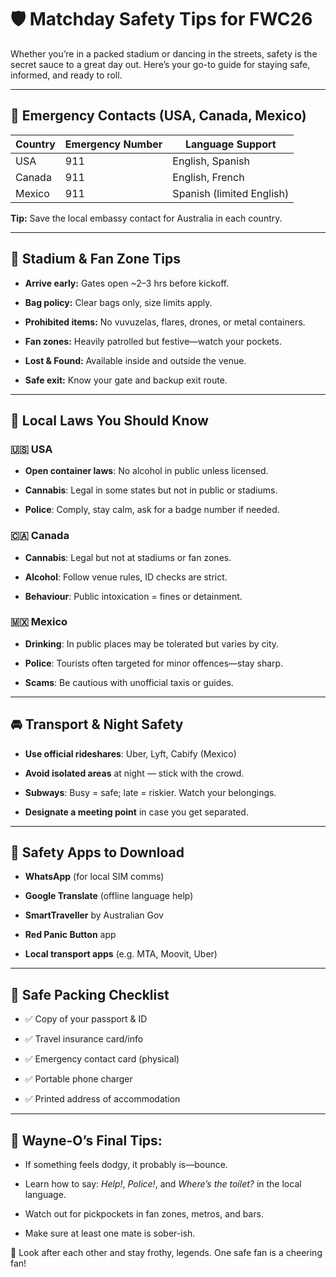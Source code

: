 
# 🛡️ Matchday Safety Tips for FWC26

Whether you’re in a packed stadium or dancing in the streets, safety is the secret sauce to a great day out. Here’s your go-to guide for staying safe, informed, and ready to roll.

---

## 🚨 Emergency Contacts (USA, Canada, Mexico)

|Country|Emergency Number|Language Support|
|---|---|---|
|USA|911|English, Spanish|
|Canada|911|English, French|
|Mexico|911|Spanish (limited English)|

**Tip:** Save the local embassy contact for Australia in each country.

---

## 🚓 Stadium & Fan Zone Tips

- **Arrive early:** Gates open ~2–3 hrs before kickoff.
    
- **Bag policy:** Clear bags only, size limits apply.
    
- **Prohibited items:** No vuvuzelas, flares, drones, or metal containers.
    
- **Fan zones:** Heavily patrolled but festive—watch your pockets.
    
- **Lost & Found:** Available inside and outside the venue.
    
- **Safe exit:** Know your gate and backup exit route.
    

---

## 🚨 Local Laws You Should Know

### 🇺🇸 USA

- **Open container laws**: No alcohol in public unless licensed.
    
- **Cannabis**: Legal in some states but not in public or stadiums.
    
- **Police**: Comply, stay calm, ask for a badge number if needed.
    

### 🇨🇦 Canada

- **Cannabis**: Legal but not at stadiums or fan zones.
    
- **Alcohol**: Follow venue rules, ID checks are strict.
    
- **Behaviour**: Public intoxication = fines or detainment.
    

### 🇲🇽 Mexico

- **Drinking**: In public places may be tolerated but varies by city.
    
- **Police**: Tourists often targeted for minor offences—stay sharp.
    
- **Scams**: Be cautious with unofficial taxis or guides.
    

---

## 🚘 Transport & Night Safety

- **Use official rideshares**: Uber, Lyft, Cabify (Mexico)
    
- **Avoid isolated areas** at night — stick with the crowd.
    
- **Subways**: Busy = safe; late = riskier. Watch your belongings.
    
- **Designate a meeting point** in case you get separated.
    

---

## 📱 Safety Apps to Download

- **WhatsApp** (for local SIM comms)
    
- **Google Translate** (offline language help)
    
- **SmartTraveller** by Australian Gov
    
- **Red Panic Button** app
    
- **Local transport apps** (e.g. MTA, Moovit, Uber)
    

---

## 🎒 Safe Packing Checklist

- ✅ Copy of your passport & ID
    
- ✅ Travel insurance card/info
    
- ✅ Emergency contact card (physical)
    
- ✅ Portable phone charger
    
- ✅ Printed address of accommodation
    

---

## 🧠 Wayne-O’s Final Tips:

- If something feels dodgy, it probably is—bounce.
    
- Learn how to say: _Help!_, _Police!_, and _Where’s the toilet?_ in the local language.
    
- Watch out for pickpockets in fan zones, metros, and bars.
    
- Make sure at least one mate is sober-ish.
    

👊 Look after each other and stay frothy, legends. One safe fan is a cheering fan!